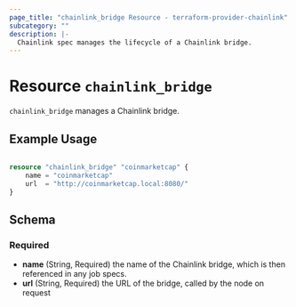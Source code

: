 ```yaml
---
page_title: "chainlink_bridge Resource - terraform-provider-chainlink"
subcategory: ""
description: |-
  Chainlink spec manages the lifecycle of a Chainlink bridge.
---
```


# Resource `chainlink_bridge`

`chainlink_bridge` manages a Chainlink bridge.

## Example Usage

```terraform

resource "chainlink_bridge" "coinmarketcap" {
    name = "coinmarketcap"
    url  = "http://coinmarketcap.local:8080/"
}

```

## Schema

### Required

- **name** (String, Required) the name of the Chainlink bridge, which is then referenced in any job specs.
- **url** (String, Required) the URL of the bridge, called by the node on request 

